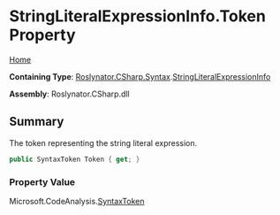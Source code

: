 <a name="_top"></a>

# StringLiteralExpressionInfo\.Token Property

[Home](../../../../../README.md#_top)

**Containing Type**: [Roslynator.CSharp.Syntax](../../README.md#_top)\.[StringLiteralExpressionInfo](../README.md#_top)

**Assembly**: Roslynator\.CSharp\.dll

## Summary

The token representing the string literal expression\.

```csharp
public SyntaxToken Token { get; }
```

### Property Value

Microsoft\.CodeAnalysis\.[SyntaxToken](https://docs.microsoft.com/en-us/dotnet/api/microsoft.codeanalysis.syntaxtoken)

